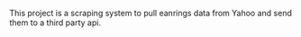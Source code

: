 This project is a scraping system to pull eanrings data from Yahoo and send them to a third party api.